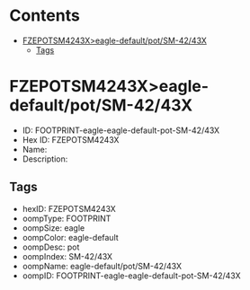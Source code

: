 



Contents
========

* [FZEPOTSM4243X>eagle-default/pot/SM-42/43X](#fzepotsm4243xeagle-defaultpotsm-4243x)
	* [Tags](#tags)

# FZEPOTSM4243X>eagle-default/pot/SM-42/43X

- ID: FOOTPRINT-eagle-eagle-default-pot-SM-42/43X
- Hex ID: FZEPOTSM4243X
- Name: 
- Description: 

## Tags

- hexID: FZEPOTSM4243X
- oompType: FOOTPRINT
- oompSize: eagle
- oompColor: eagle-default
- oompDesc: pot
- oompIndex: SM-42/43X
- oompName: eagle-default/pot/SM-42/43X
- oompID: FOOTPRINT-eagle-eagle-default-pot-SM-42/43X
